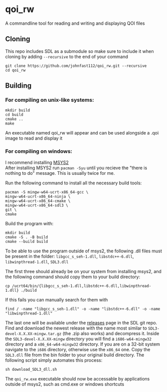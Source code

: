 # qoi_rw
A commandline tool for reading and writing and displaying QOI files

## Cloning
This repo includes SDL as a submodule so make sure to include it when cloning by adding `--recursive` to the end of your command
```
git clone https://github.com/johnfast112/qoi_rw.git --recursive
cd qoi_rw
```

## Building
### For compiling on unix-like systems:
```
mkdir build
cd build
cmake ..
make
```
An executable named qoi_rw will appear and can be used alongside a .qoi image to read and display it 

### For compiling on windows:
I recommend installing [MSYS2](https://www.msys2.org/)  
After installing MSYS2 run `pacman -Syu` until you recieve the "there is nothing to do" message. This is usually twice for me.  
  
Run the following command to install all the necessary build tools:
```
pacman -S mingw-w64-ucrt-x86_64-gcc \
mingw-w64-ucrt-x86_64-ninja \
mingw-w64-ucrt-x86_64-cmake \
mingw-w64-ucrt-x86_64-sdl3 \
git \
cmake
```
Build the program with:
```
mkdir build
cmake -S . -B build
cmake --build build
```
To be able to use the program outside of msys2, the following .dll files must be present in the folder: `libgcc_s_seh-1.dll`, `libstdc++-6.dll`, `libwinpthread-1.dll`, `SDL3.dll`  
  
The first three should already be on your system from installing msys2, and the following command should copy them to your build directory:
```
cp /ucrt64/bin/{libgcc_s_seh-1.dll,libstdc++-6.dll,libwinpthread-1.dll} ./build
```
If this fails you can manually search for them with
```
find / -name "libgcc_s_seh-1.dll" -o -name "libstdc++-6.dll" -o -name "libwinpthread-1.dll"
```

The last one will be available under the [releases](https://github.com/libsdl-org/SDL/releases) page in the SDL git repo. Find and download the newest release with the name most similar to `SDL3-devel-X.X.XX-mingw.tar.gz` (the .zip also works) and decompress it. Inside the `SDL3-devel-X.X.XX-mingw` directory you will find a `i686-w64-mingw32` directory and a `x86_64-w64-mingw32` directory. If you are on a 32-bit system navigate to the `i686` directory, otherwise use the `x86_64` one. Copy the `SDL3.dll` file from the bin folder to your original build directory. The following script simply automates this process:
```
sh download_SDL3_dll.sh
```
  
The `qoi_rw.exe` executable should now be accessable by applications outside of msys2, such as cmd.exe or windows shortcuts
